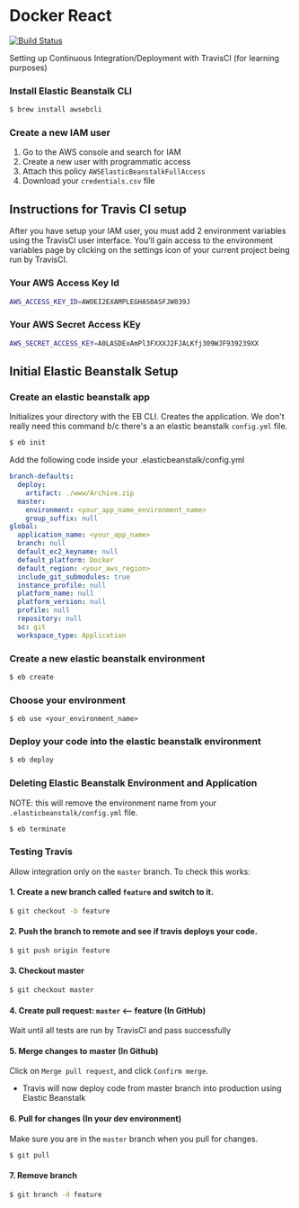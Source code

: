 # Docker React 

[![Build Status](https://travis-ci.com/sergiopichardo/docker-react.svg?branch=master)](https://travis-ci.com/sergiopichardo/docker-react)

Setting up Continuous Integration/Deployment with TravisCI (for learning purposes)


### Install Elastic Beanstalk CLI 
```sh
$ brew install awsebcli
```

### Create a new IAM user
1. Go to the AWS console and search for IAM 
2. Create a new user with programmatic access 
3. Attach this policy `AWSElasticBeanstalkFullAccess`
4. Download your `credentials.csv` file

## Instructions for Travis CI setup
After you have setup your IAM user, you must add 2 environment 
variables using the TravisCI user interface. You'll gain access
to the environment variables page by clicking on the settings 
icon of your current project being run by TravisCI. 

### Your AWS Access Key Id 
```sh
AWS_ACCESS_KEY_ID=AWOEI2EXAMPLEGHAS0ASFJW039J
```

### Your AWS Secret Access KEy
```sh
AWS_SECRET_ACCESS_KEY=A0LASDExAmPl3FXXXJ2FJALKfj309WJF939239XX
```

## Initial Elastic Beanstalk Setup

### Create an elastic beanstalk app
Initializes your directory with the EB CLI. Creates the application.
We don't really need this command b/c there's a an elastic beanstalk `config.yml` file.
```sh
$ eb init
```

Add the following code inside your .elasticbeanstalk/config.yml
```yml
branch-defaults:
  deploy:
    artifact: ./www/Archive.zip
  master:
    environment: <your_app_name_environment_name>
    group_suffix: null
global:
  application_name: <your_app_name>
  branch: null
  default_ec2_keyname: null
  default_platform: Docker
  default_region: <your_aws_region>
  include_git_submodules: true
  instance_profile: null
  platform_name: null
  platform_version: null
  profile: null
  repository: null
  sc: git
  workspace_type: Application
```


### Create a new elastic beanstalk environment
```sh
$ eb create
```

### Choose your environment 
```
$ eb use <your_environment_name>
```

### Deploy your code into the elastic beanstalk environment
```sh 
$ eb deploy
```

### Deleting Elastic Beanstalk Environment and Application
NOTE: this will remove the environment name from your `.elasticbeanstalk/config.yml` file.
```sh 
$ eb terminate
```

### Testing Travis 
Allow integration only on the `master` branch. 
To check this works: 

#### 1. Create a new branch called `feature` and switch to it.

```sh
$ git checkout -b feature
```

#### 2. Push the branch to remote and see if travis deploys your code.
```sh
$ git push origin feature
```

#### 3. Checkout master 
```sh
$ git checkout master 
```

#### 4. Create pull request: `master` <-- feature (In GitHub)
Wait until all tests are run by TravisCI and pass successfully

#### 5. Merge changes to master (In Github)
Click on `Merge pull request`, and click `Confirm merge`.
- Travis will now deploy code from master branch into production 
using Elastic Beanstalk

#### 6. Pull for changes (In your dev environment)
Make sure you are in the `master` branch when you pull for changes.
```sh
$ git pull
```

#### 7. Remove branch 
```sh
$ git branch -d feature
```









